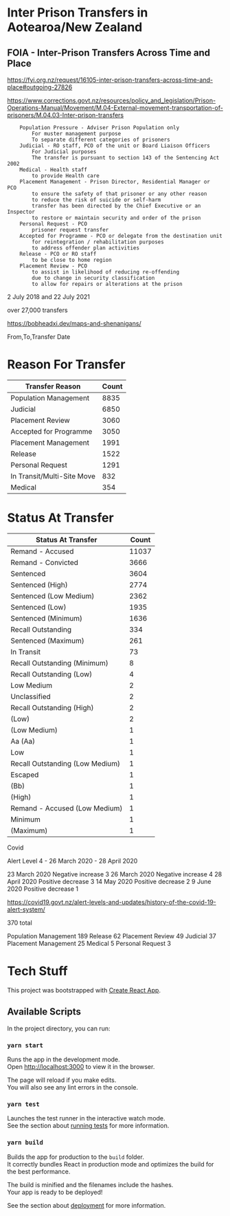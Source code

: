 # Inter Prison Transfers in Aotearoa/New Zealand

## FOIA - Inter-Prison Transfers Across Time and Place



https://fyi.org.nz/request/16105-inter-prison-transfers-across-time-and-place#outgoing-27826


https://www.corrections.govt.nz/resources/policy_and_legislation/Prison-Operations-Manual/Movement/M.04-External-movement-transportation-of-prisoners/M.04.03-Inter-prison-transfers



```
    Population Pressure - Adviser Prison Population only
        For muster management purpose
        To separate different categories of prisoners
    Judicial - RO staff, PCO of the unit or Board Liaison Officers
        For Judicial purposes
        The transfer is pursuant to section 143 of the Sentencing Act 2002
    Medical - Health staff
        to provide Health care
    Placement Management - Prison Director, Residential Manager or  PCO
        to ensure the safety of that prisoner or any other reason
        to reduce the risk of suicide or self-harm
        transfer has been directed by the Chief Executive or an Inspector
        to restore or maintain security and order of the prison
    Personal Request - PCO
        prisoner request transfer
    Accepted for Programme - PCO or delegate from the destination unit
        for reintegration / rehabilitation purposes
        to address offender plan activities
    Release - PCO or RO staff
        to be close to home region
    Placement Review - PCO
        to assist in likelihood of reducing re-offending
        due to change in security classification
        to allow for repairs or alterations at the prison
```


2 July 2018 and 22 July 2021

over 27,000 transfers

https://bobheadxi.dev/maps-and-shenanigans/


From,To,Transfer Date

# Reason For Transfer

|Transfer Reason                | Count |
|------------------------------|------|
|Population Management         | 8835 |
|Judicial                      | 6850 |
|Placement Review              | 3060 |
|Accepted for Programme        | 3050 |
|Placement Management          | 1991 |
|Release                       | 1522 |
|Personal Request              | 1291 |
|In Transit/Multi-Site Move    | 832 |
|Medical                       | 354 |


# Status At Transfer

|Status At Transfer                 |Count |
|-----------------------------------|------|
|Remand - Accused                   | 11037|
|Remand - Convicted                 | 3666|
|Sentenced                          | 3604|
|Sentenced (High)                   | 2774|
|Sentenced (Low Medium)             | 2362|
|Sentenced (Low)                    | 1935|
|Sentenced (Minimum)                | 1636|
|Recall Outstanding                 |  334|
|Sentenced (Maximum)                | 261|
|In Transit                         |   73|
|Recall Outstanding (Minimum)       |    8|
|Recall Outstanding (Low)           |    4|
|Low Medium                         |    2|
|Unclassified                       |    2|
|Recall Outstanding (High)          |    2|
|(Low)                              |    2|
|(Low Medium)                       |    1|
|Aa (Aa)                            |    1|
|Low                                |    1|
|Recall Outstanding (Low Medium)    |    1|
|Escaped                            |    1|
|(Bb)                               |    1|
|(High)                             |    1|
|Remand - Accused (Low Medium)      |    1|
|Minimum                            |    1|
|(Maximum)                          |    1|



Covid 

Alert Level 4 - 26 March 2020 - 28 April 2020

23 March 2020	Negative increase 3
26 March 2020	Negative increase 4
28 April 2020	Positive decrease 3
14 May 2020	Positive decrease 2
9 June 2020	Positive decrease 1

https://covid19.govt.nz/alert-levels-and-updates/history-of-the-covid-19-alert-system/


370 total

Population Management    189
Release                   62
Placement Review          49
Judicial                  37
Placement Management      25
Medical                    5
Personal Request           3



# Tech Stuff

This project was bootstrapped with [Create React App](https://github.com/facebook/create-react-app).

## Available Scripts

In the project directory, you can run:

### `yarn start`

Runs the app in the development mode.\
Open [http://localhost:3000](http://localhost:3000) to view it in the browser.

The page will reload if you make edits.\
You will also see any lint errors in the console.

### `yarn test`

Launches the test runner in the interactive watch mode.\
See the section about [running tests](https://facebook.github.io/create-react-app/docs/running-tests) for more information.

### `yarn build`

Builds the app for production to the `build` folder.\
It correctly bundles React in production mode and optimizes the build for the best performance.

The build is minified and the filenames include the hashes.\
Your app is ready to be deployed!

See the section about [deployment](https://facebook.github.io/create-react-app/docs/deployment) for more information.
